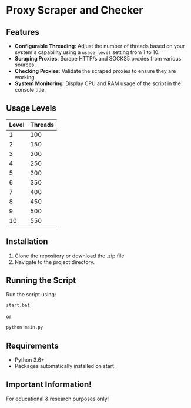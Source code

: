 
# Proxy Scraper and Checker

## Features

- **Configurable Threading**: Adjust the number of threads based on your system's capability using a `usage_level` setting from 1 to 10.
- **Scraping Proxies**: Scrape HTTP/s and SOCKS5 proxies from various sources.
- **Checking Proxies**: Validate the scraped proxies to ensure they are working.
- **System Monitoring**: Display CPU and RAM usage of the script in the console title.

## Usage Levels

| Level | Threads |
|-------|---------|
| 1     | 100     |
| 2     | 150     |
| 3     | 200     |
| 4     | 250     |
| 5     | 300     |
| 6     | 350     |
| 7     | 400     |
| 8     | 450     |
| 9     | 500     |
| 10    | 550     |

## Installation

1. Clone the repository or download the .zip file.
2. Navigate to the project directory.

## Running the Script

Run the script using:

```bash
start.bat
```
or

```bash
python main.py
```

## Requirements

- Python 3.6+
- Packages automatically installed on start

## Important Information!

For educational & research purposes only!

